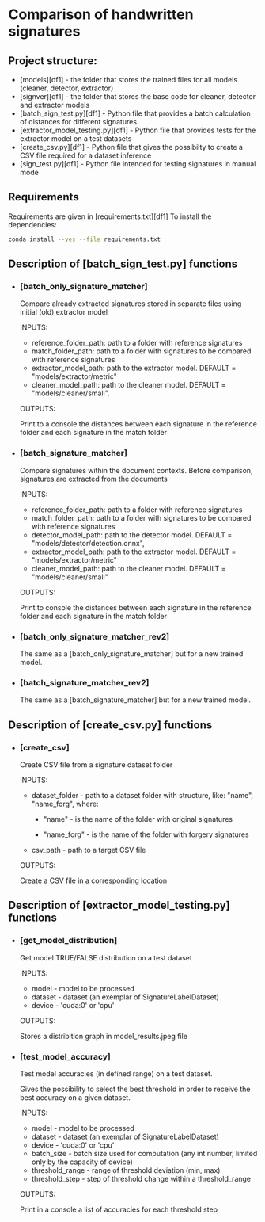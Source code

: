 # Comparison of handwritten signatures

## Project structure:

- [models][df1] - the folder that stores the trained files for all models (cleaner, detector, extractor)
- [signver][df1] - the folder that stores the base code for cleaner, detector and extractor models
- [batch_sign_test.py][df1] - Python file that provides a batch calculation of distances for different signatures
- [extractor_model_testing.py][df1] - Python file that provides tests for the extractor model on a test datasets
- [create_csv.py][df1] - Python file that gives the possibilty to create a CSV file required for a dataset inference
- [sign_test.py][df1] - Python file intended for testing signatures in manual mode

## Requirements
Requirements are given in [requirements.txt][df1]
To install the dependencies:

```sh
conda install --yes --file requirements.txt
```

## Description of [batch_sign_test.py] functions
- ### [batch_only_signature_matcher] 
    Compare already extracted signatures stored in separate files using initial (old) extractor model
  
    INPUTS:
    - reference_folder_path: path to a folder with reference signatures
    - match_folder_path: path to a folder with signatures to be compared with reference signatures
    - extractor_model_path: path to the extractor model. DEFAULT = "models/extractor/metric"
    - cleaner_model_path: path to the cleaner model. DEFAULT = "models/cleaner/small".
  
    OUTPUTS:
  
    Print to a console the distances between each signature in the reference folder and each signature in the match folder

- ### [batch_signature_matcher] 
    Compare signatures within the document contexts. Before comparison, signatures are extracted from the documents
  
    INPUTS:
    - reference_folder_path: path to a folder with reference signatures
    - match_folder_path: path to a folder with signatures to be compared with reference signatures
    - detector_model_path: path to the detector model. DEFAULT = "models/detector/detection.onnx",
    - extractor_model_path: path to the extractor model. DEFAULT = "models/extractor/metric"
    - cleaner_model_path: path to the cleaner model. DEFAULT = "models/cleaner/small"
  
    OUTPUTS:
  
    Print to console the distances between each signature in the reference folder and each signature in the match folder

- ### [batch_only_signature_matcher_rev2]
    The same as a [batch_only_signature_matcher] but for a new trained model.

- ### [batch_signature_matcher_rev2] 
    The same as a [batch_signature_matcher] but for a new trained model.


## Description of [create_csv.py] functions
- ### [create_csv]
  Create CSV file from a signature dataset folder

   INPUTS:
  - dataset_folder - path to a dataset folder with structure, like: "name", "name_forg", where:
  
    - "name"       - is the name of the folder with original signatures
  
    - "name_forg"  - is the name of the folder with forgery signatures

  - csv_path - path to a target CSV file
 
   OUTPUTS:
  
   Create a CSV file in a corresponding location


## Description of [extractor_model_testing.py] functions
- ### [get_model_distribution]
  Get model TRUE/FALSE distribution on a test dataset

   INPUTS:
  - model   - model to be processed
  - dataset - dataset (an exemplar of SignatureLabelDataset)
  - device  - 'cuda:0' or 'cpu'
 
   OUTPUTS:
  
   Stores a distribition graph in model_results.jpeg file

- ### [test_model_accuracy]
  Test model accuracies (in defined range) on a test dataset.
 
  Gives the possibility to select the best threshold in order to receive the best accuracy on a given dataset.

   INPUTS:
  - model   - model to be processed
  - dataset - dataset (an exemplar of SignatureLabelDataset)
  - device  - 'cuda:0' or 'cpu'
  - batch_size       - batch size used for computation (any int number, limited only by the capacity of device)
  - threshold_range - range of threshold deviation (min, max)
  - threshold_step   - step of threshold change within a threshold_range

   OUTPUTS:
  
   Print in a console a list of accuracies for each threshold step


  

  
  
